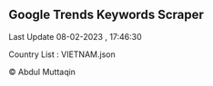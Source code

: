 

## Google Trends Keywords Scraper 
 
Last Update 08-02-2023 , 17:46:30

Country List :
VIETNAM.json



© Abdul Muttaqin 
